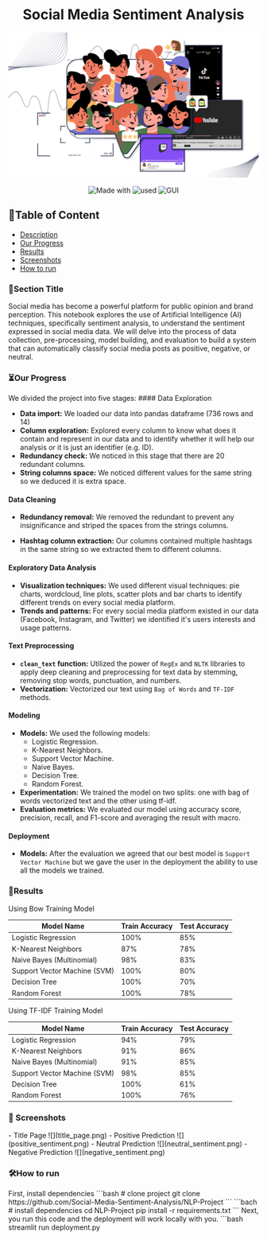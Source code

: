 

<div align="center">    
 
# Social Media Sentiment Analysis
![](intro_image.png)


![Made with](https://img.shields.io/badge/made_with-Python-green)
![used](http://img.shields.io/badge/used-nltk_&_sklearn-blue)
![GUI](http://img.shields.io/badge/GUI-Streamlit-red)
 



</div>

## 📃Table of Content
- [Description](#-description)
- [Our Progress](#-our-progress)
- [Results](#-results)
- [Screenshots](#-screenshots)
- [How to run](#-how-to-run)
 
<h3 id="-description">🚀Section Title</h3>   
Social media has become a powerful platform for public opinion and brand perception.  This notebook explores the use of Artificial Intelligence (AI) techniques, specifically sentiment analysis, to understand the sentiment expressed in social media data.  We will delve into the process of data collection, pre-processing, model building, and evaluation to build a system that can automatically classify social media posts as positive, negative, or neutral.

 
<h3 id="-our-progress">⏳Our Progress</h3>
We divided the project into five stages:
#### Data Exploration

* **Data import:** We loaded our data into pandas dataframe (736 rows and 14)
* **Column exploration:** Explored every column to know what does it contain and represent in our data and to identify whether it will help our analysis or it is just an identifier (e.g. ID).
* **Redundancy check:** We noticed in this stage that there are 20 redundant columns.
* **String columns space:** We noticed different values for the same string so we deduced it is extra space.

#### Data Cleaning

* **Redundancy removal:** We removed the redundant to prevent any insignificance and striped the spaces from the strings columns.

* **Hashtag column extraction:** Our columns contained multiple hashtags in the same string so we extracted them to different columns.

#### Exploratory Data Analysis

* **Visualization techniques:** We used different visual techniques: pie charts, wordcloud, line plots, scatter plots and bar charts to identify different trends on every social media platform.
* **Trends and patterns:** For every social media platform existed in our data (Facebook, Instagram, and Twitter) we identified it's users interests and usage patterns.

#### Text Preprocessing

* **`clean_text` function:** Utilized the power of `RegEx` and `NLTK` libraries to apply deep cleaning and preprocessing for text data by stemming, removing stop words, punctuation, and numbers.
* **Vectorization:** Vectorized our text using `Bag of Words` and `TF-IDF` methods.

#### Modeling

* **Models:** We used the following models:
  - Logistic Regression.
  - K-Nearest Neighbors.
  - Support Vector Machine.
  - Naive Bayes.
  - Decision Tree.
  - Random Forest. 
* **Experimentation:** We trained the model on two splits: one with bag of words vectorized text and the other using tf-idf.
* **Evaluation metrics:** We evaluated our model using accuracy score, precision, recall, and F1-score and averaging the result with macro.



#### Deployment
* **Models:** After the evaluation we agreed that our best model is `Support Vector Machine` but we gave the user in the deployment the ability to use all the models we trained.

 
<h3 id="-results">🔬Results</h3>

Using Bow Training Model

| Model Name | Train Accuracy | Test Accuracy |
|---|---|---|
| Logistic Regression | 100% | 85% |
| K-Nearest Neighbors | 87% | 78% |
| Naive Bayes (Multinomial) | 98% | 83% |
| Support Vector Machine (SVM) | 100% | 80% |
| Decision Tree | 100% | 70% |
| Random Forest | 100% | 78% |
  
 Using TF-IDF Training Model

| Model Name | Train Accuracy | Test Accuracy |
|---|---|---|
| Logistic Regression | 94% | 79% |
| K-Nearest Neighbors | 91% | 86% |
| Naive Bayes (Multinomial) | 91% | 85% |
| Support Vector Machine (SVM) | 98% | 85% |
| Decision Tree | 100% | 61% |
| Random Forest | 100% | 76% |


<h3 id="-screenshots">📸 Screenshots</h3>
- Title Page
![](title_page.png)  
- Positive Prediction
![](positive_sentiment.png)   
- Neutral Prediction
![](neutral_sentiment.png)   
- Negative Prediction
![](negative_sentiment.png)
   
<h3 id="-how-to-run">🛠️How to run</h3>
First, install dependencies   
```bash
# clone project   
git clone https://github.com/Social-Media-Sentiment-Analysis/NLP-Project
```
```bach
# install dependencies   
cd NLP-Project 
pip install -r requirements.txt
 ```   
 Next, you run this code and the deployment will work locally with you.   
 ```bash
streamlit run deployment.py

```


  

